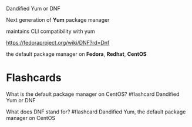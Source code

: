 Dandified Yum or DNF

Next generation of **Yum** package manager

maintains CLI compatibility with yum

https://fedoraproject.org/wiki/DNF?rd=Dnf

the default package manager on **Fedora**, **Redhat**, **CentOS**






# Flashcards

What is the default package manager on CentOS? #flashcard 
Dandified Yum or DNF
<!--ID: 1614837679816-->


What does DNF stand for? #flashcard 
Dandified Yum, the default package manager on CentOS
<!--ID: 1614837679820-->

